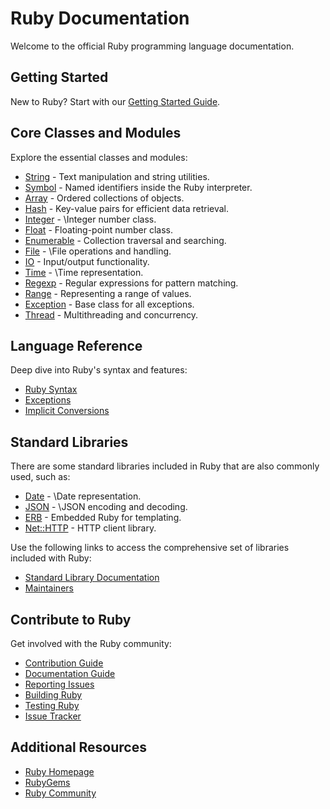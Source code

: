 # Ruby Documentation

Welcome to the official Ruby programming language documentation.

## Getting Started

New to Ruby? Start with our [Getting Started Guide](https://www.ruby-lang.org/en/documentation/quickstart/).

## Core Classes and Modules

Explore the essential classes and modules:

- [String](String.html) - Text manipulation and string utilities.
- [Symbol](Symbol.html) - Named identifiers inside the Ruby interpreter.
- [Array](Array.html) - Ordered collections of objects.
- [Hash](Hash.html) - Key-value pairs for efficient data retrieval.
- [Integer](Integer.html) - \Integer number class.
- [Float](Float.html) - Floating-point number class.
- [Enumerable](Enumerable.html) - Collection traversal and searching.
- [File](File.html) - \File operations and handling.
- [IO](IO.html) - Input/output functionality.
- [Time](Time.html) - \Time representation.
- [Regexp](Regexp.html) - Regular expressions for pattern matching.
- [Range](Range.html) - Representing a range of values.
- [Exception](Exception.html) - Base class for all exceptions.
- [Thread](Thread.html) - Multithreading and concurrency.

## Language Reference

Deep dive into Ruby's syntax and features:

- [Ruby Syntax](rdoc-ref:syntax.rdoc)
- [Exceptions](rdoc-ref:exceptions.md)
- [Implicit Conversions](rdoc-ref:implicit_conversion.rdoc)

## Standard Libraries

There are some standard libraries included in Ruby that are also commonly used, such as:

- [Date](Date.html) - \Date representation.
- [JSON](JSON.html) - \JSON encoding and decoding.
- [ERB](ERB.html) - Embedded Ruby for templating.
- [Net::HTTP](Net/HTTP.html) - HTTP client library.

Use the following links to access the comprehensive set of libraries included with Ruby:

- [Standard Library Documentation](rdoc-ref:standard_library.md)
- [Maintainers](rdoc-ref:maintainers.md)

## Contribute to Ruby

Get involved with the Ruby community:

- [Contribution Guide](rdoc-ref:contributing.md)
- [Documentation Guide](rdoc-ref:contributing/documentation_guide.md)
- [Reporting Issues](rdoc-ref:contributing/reporting_issues.md)
- [Building Ruby](rdoc-ref:contributing/building_ruby.md)
- [Testing Ruby](rdoc-ref:contributing/testing_ruby.md)
- [Issue Tracker](https://bugs.ruby-lang.org/projects/ruby-master/issues)

## Additional Resources

- [Ruby Homepage](https://www.ruby-lang.org/)
- [RubyGems](https://rubygems.org/)
- [Ruby Community](https://www.ruby-lang.org/en/community/)
